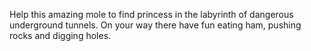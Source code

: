 Help this amazing mole to find princess in the labyrinth of dangerous underground tunnels. On your way there have fun eating ham, pushing rocks and digging holes.